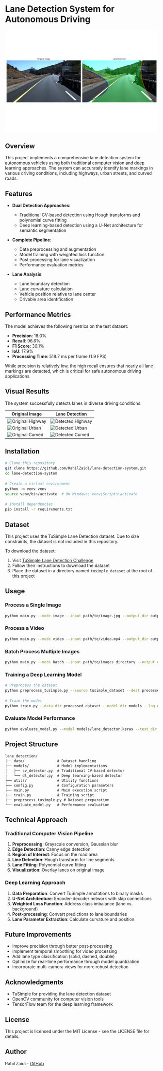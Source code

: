 # Lane Detection System for Autonomous Driving

![Lane Detection Demo](samples/lane_detection_result.png)

## Overview

This project implements a comprehensive lane detection system for autonomous vehicles using both traditional computer vision and deep learning approaches. The system can accurately identify lane markings in various driving conditions, including highways, urban streets, and curved roads.

## Features

- **Dual Detection Approaches**: 
  - Traditional CV-based detection using Hough transforms and polynomial curve fitting
  - Deep learning-based detection using a U-Net architecture for semantic segmentation

- **Complete Pipeline**:
  - Data preprocessing and augmentation
  - Model training with weighted loss function
  - Post-processing for lane visualization
  - Performance evaluation metrics

- **Lane Analysis**:
  - Lane boundary detection
  - Lane curvature calculation
  - Vehicle position relative to lane center
  - Drivable area identification

## Performance Metrics

The model achieves the following metrics on the test dataset:

- **Precision**: 18.0%
- **Recall**: 96.6%
- **F1 Score**: 30.1% 
- **IoU**: 17.9%
- **Processing Time**: 518.7 ms per frame (1.9 FPS)

While precision is relatively low, the high recall ensures that nearly all lane markings are detected, which is critical for safe autonomous driving applications.

## Visual Results

The system successfully detects lanes in diverse driving conditions:

| Original Image | Lane Detection |
|----------------|---------------|
| ![Original Highway](samples/original_highway.jpg) | ![Detected Highway](samples/detected_highway.jpg) |
| ![Original Urban](samples/original_urban.jpg) | ![Detected Urban](samples/detected_urban.jpg) |
| ![Original Curved](samples/original_curved.jpg) | ![Detected Curved](samples/detected_curved.jpg) |

## Installation

```bash
# Clone this repository
git clone https://github.com/RahilZaidi/lane-detection-system.git
cd lane-detection-system

# Create a virtual environment
python -m venv venv
source venv/bin/activate  # On Windows: venv\Scripts\activate

# Install dependencies
pip install -r requirements.txt
```

## Dataset

This project uses the TuSimple Lane Detection dataset. Due to size constraints, the dataset is not included in this repository.

To download the dataset:
1. Visit [TuSimple Lane Detection Challenge](https://github.com/TuSimple/tusimple-benchmark)
2. Follow their instructions to download the dataset
3. Place the dataset in a directory named `tusimple_dataset` at the root of this project

## Usage

### Process a Single Image

```bash
python main.py --mode image --input path/to/image.jpg --output_dir output
```

### Process a Video

```bash
python main.py --mode video --input path/to/video.mp4 --output_dir output
```

### Batch Process Multiple Images

```bash
python main.py --mode batch --input path/to/images_directory --output_dir output
```

### Training a Deep Learning Model

```bash
# Preprocess the dataset
python preprocess_tusimple.py --source tusimple_dataset --dest processed_dataset

# Train the model
python train.py --data_dir processed_dataset --model_dir models --log_dir logs --model_type unet --epochs 50 --batch_size 8
```

### Evaluate Model Performance

```bash
python evaluate_model.py --model models/lane_detector.keras --test_dir test_data --output evaluation_results.txt
```

## Project Structure

```
lane_detection/
├── data/               # Dataset handling
├── models/             # Model implementations
│   ├── cv_detector.py  # Traditional CV-based detector
│   └── dl_detector.py  # Deep learning-based detector
├── utils/              # Utility functions
├── config.py           # Configuration parameters
├── main.py             # Main execution script
├── train.py            # Training script
├── preprocess_tusimple.py # Dataset preparation
└── evaluate_model.py   # Performance evaluation
```

## Technical Approach

### Traditional Computer Vision Pipeline

1. **Preprocessing**: Grayscale conversion, Gaussian blur
2. **Edge Detection**: Canny edge detection
3. **Region of Interest**: Focus on the road area
4. **Line Detection**: Hough transform for line segments
5. **Lane Fitting**: Polynomial curve fitting
6. **Visualization**: Overlay lanes on original image

### Deep Learning Approach

1. **Data Preparation**: Convert TuSimple annotations to binary masks
2. **U-Net Architecture**: Encoder-decoder network with skip connections
3. **Weighted Loss Function**: Address class imbalance (lane vs. background)
4. **Post-processing**: Convert predictions to lane boundaries
5. **Lane Parameter Extraction**: Calculate curvature and position

## Future Improvements

- Improve precision through better post-processing
- Implement temporal smoothing for video processing
- Add lane type classification (solid, dashed, double)
- Optimize for real-time performance through model quantization
- Incorporate multi-camera views for more robust detection

## Acknowledgments

- TuSimple for providing the lane detection dataset
- OpenCV community for computer vision tools
- TensorFlow team for the deep learning framework

## License

This project is licensed under the MIT License - see the LICENSE file for details.

## Author

Rahil Zaidi - [GitHub](https://github.com/RahilZaidi)
